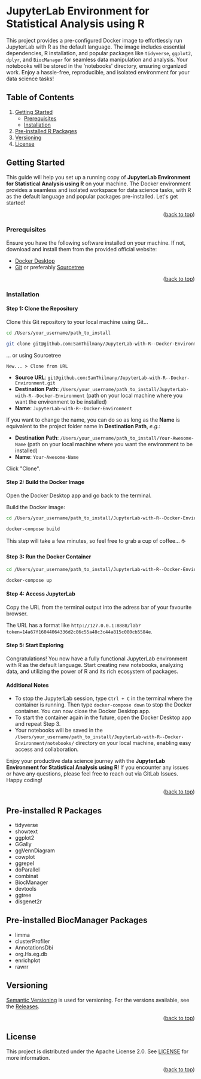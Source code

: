 <a name="readme-top"></a>

# JupyterLab Environment for Statistical Analysis using R

This project provides a pre-configured Docker image to effortlessly run JupyterLab with R as the default language. The image includes essential dependencies, R installation, and popular packages like `tidyverse`, `ggplot2`, `dplyr`, and `BiocManager` for seamless data manipulation and analysis. Your notebooks will be stored in the 'notebooks' directory, ensuring organized work. Enjoy a hassle-free, reproducible, and isolated environment for your data science tasks!

## Table of Contents
<ol>
  <li>
    <a href="#getting-started">Getting Started</a>
    <ul>
      <li><a href="#prerequisites">Prerequisites</a></li>
      <li><a href="#installation">Installation</a></li>
    </ul>
  </li>
  <li><a href="#pre-installed-r-packages">Pre-installed R Packages</a></li>
  <li><a href="#versioning">Versioning</a></li>
  <li><a href="#license">License</a></li>
</ol>

## Getting Started

This guide will help you set up a running copy of **JupyterLab Environment for Statistical Analysis using R** on your machine. The Docker environment provides a seamless and isolated workspace for data science tasks, with R as the default language and popular packages pre-installed. Let's get started!

<p align="right">(<a href="#readme-top">back to top</a>)</p>

### Prerequisites

Ensure you have the following software installed on your machine. If not, download and install them from the provided official website:
- [Docker Desktop](https://www.docker.com/products/docker-desktop/)
- [Git](https://git-scm.com) or preferably [Sourcetree](https://www.sourcetreeapp.com)

<p align="right">(<a href="#readme-top">back to top</a>)</p>

### Installation

#### Step 1: Clone the Repository

Clone this Git repository to your local machine using Git...

```bash
cd /Users/your_username/path_to_install

git clone git@github.com:SamThilmany/JupyterLab-with-R--Docker-Environment.git
```

... or using Sourcetree

    New... > Clone from URL

- **Source URL**: `git@github.com:SamThilmany/JupyterLab-with-R--Docker-Environment.git`
- **Destination Path**: `/Users/your_username/path_to_install/JupyterLab-with-R--Docker-Environment` (path on your local machine where you want the environment to be installed)
- **Name**: `JupyterLab-with-R--Docker-Environment`

If you want to change the name, you can do so as long as the **Name** is equivalent to the project folder name in **Destination Path**, *e.g.*:

- **Destination Path**: `/Users/your_username/path_to_install/Your-Awesome-Name` (path on your local machine where you want the environment to be installed)
- **Name**: `Your-Awesome-Name`

Click "Clone".

#### Step 2: Build the Docker Image

Open the Docker Desktop app and go back to the terminal.

Build the Docker image:

```bash
cd /Users/your_username/path_to_install/JupyterLab-with-R--Docker-Environment/jupyter_r

docker-compose build
```

This step will take a few minutes, so feel free to grab a cup of coffee... ☕️

#### Step 3: Run the Docker Container

```bash
cd /Users/your_username/path_to_install/JupyterLab-with-R--Docker-Environment/jupyter_r

docker-compose up
```

#### Step 4: Access JupyterLab
Copy the URL from the terminal output into the adress bar of your favourite browser.

The URL has a format like `http://127.0.0.1:8888/lab?token=14a67f16044064336d2c86c55a48c3c44a815c080cb5584e`.

#### Step 5: Start Exploring
Congratulations! You now have a fully functional JupyterLab environment with R as the default language. Start creating new notebooks, analyzing data, and utilizing the power of R and its rich ecosystem of packages.

#### Additional Notes
- To stop the JupyterLab session, type `Ctrl + C` in the terminal where the container is running. Then type `docker-compose down` to stop the Docker container. You can now close the Docker Desktop app.
- To start the container again in the future, open the Docker Desktop app and repeat Step 3.
- Your notebooks will be saved in the `/Users/your_username/path_to_install/JupyterLab-with-R--Docker-Environment/notebooks/` directory on your local machine, enabling easy access and collaboration.

Enjoy your productive data science journey with the **JupyterLab Environment for Statistical Analysis using R**! If you encounter any issues or have any questions, please feel free to reach out via GitLab Issues. Happy coding!

<p align="right">(<a href="#readme-top">back to top</a>)</p>

## Pre-installed R Packages

- tidyverse
- showtext
- ggplot2
- GGally
- ggVennDiagram
- cowplot
- ggrepel
- doParallel
- combinat
- BiocManager
- devtools
- ggtree
- disgenet2r

## Pre-installed BiocManager Packages

- limma
- clusterProfiler
- AnnotationsDbi
- org.Hs.eg.db
- enrichplot
- rawrr

## Versioning

[Semantic Versioning](http://semver.org/) is used for versioning. For the versions
available, see the [Releases](https://github.com/SamThilmany/JupyterLab-with-R--Docker-Environment/releases).

<p align="right">(<a href="#readme-top">back to top</a>)</p>

## License

This project is distributed under the Apache License 2.0. See [LICENSE](/LICENSE) for more information.

<p align="right">(<a href="#readme-top">back to top</a>)</p>